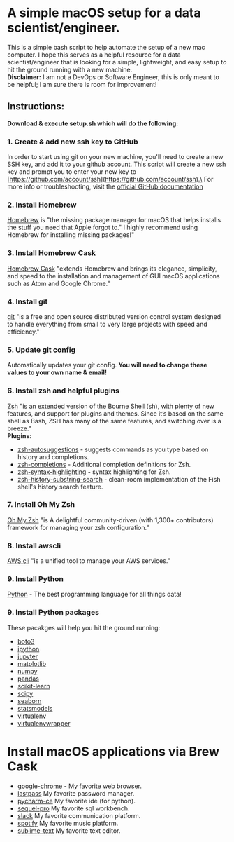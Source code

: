 # A simple macOS setup for a data scientist/engineer.
This is a simple bash script to help automate the setup of a new mac computer.
I hope this serves as a helpful resource for a data scientist/engineer that
is looking for a simple, lightweight, and easy setup to hit the ground running
with a new machine.\
**Disclaimer:** I am not a DevOps or Software Engineer, this is only meant to be helpful; I am sure there is room for improvement!

## Instructions:
**Download & execute setup.sh which will do the following:**

### 1. Create & add new ssh key to GitHub
In order to start using git on your new machine, you'll need to create a new SSH
key, and add it to your github account. This script will create a new ssh key and prompt
you to enter your new key to [https://github.com/account/ssh](https://github.com/account/ssh).\
For more info or troubleshooting, visit the [official GitHub documentation](https://help.github.com/en/articles/connecting-to-github-with-ssh)

### 2. Install Homebrew
[Homebrew](https://brew.sh/) is "the missing package manager for macOS that helps
installs the stuff you need that Apple forgot to." I highly recommend using Homebrew
for installing missing packages!"

### 3. Install Homebrew Cask
[Homebrew Cask](https://github.com/Homebrew/homebrew-cask) "extends Homebrew and brings its elegance, simplicity, and speed to the installation and management of GUI macOS applications such as Atom and Google Chrome."


### 4. Install git
[git](https://git-scm.com/) "is a free and open source distributed version control system designed to handle everything from small to very large projects with speed and efficiency."


### 5. Update git config
Automatically updates your git config. **You will need to change these values to your own name & email!**


### 6. Install zsh and helpful plugins
[Zsh](https://en.wikipedia.org/wiki/Z_shell) "is an extended version of the Bourne Shell (sh), with plenty of new features, and support for plugins and themes. Since it’s based on the same shell as Bash, ZSH has many of the same features, and switching over is a breeze."\
**Plugins**:
* [zsh-autosuggestions](https://github.com/zsh-users/zsh-autosuggestions) - suggests commands as you type based on history and completions.
* [zsh-completions](https://github.com/zsh-users/zsh-completions) - Additional completion definitions for Zsh.
* [zsh-syntax-highlighting](https://github.com/zsh-users/zsh-syntax-highlighting) - syntax highlighting for Zsh.
* [zsh-history-substring-search](https://github.com/zsh-users/zsh-history-substring-search) - clean-room implementation of the Fish shell's history search feature.

### 7. Install Oh My Zsh
[Oh My Zsh](https://github.com/robbyrussell/oh-my-zsh) "is A delightful community-driven (with 1,300+ contributors) framework for managing your zsh configuration."

### 8. Install awscli
[AWS cli](https://aws.amazon.com/cli/) "is a unified tool to manage your AWS services."

### 9. Install Python
[Python](https://www.python.org/) - The best programming language for all things data!


### 9. Install Python packages
These pacakges will help you hit the ground running:
* [boto3](https://boto3.amazonaws.com/v1/documentation/api/latest/index.html)
* [ipython](https://ipython.org/)
* [jupyter](https://jupyter.org/)
* [matplotlib](https://matplotlib.org/)
* [numpy](https://numpy.org/)
* [pandas](https://pandas.pydata.org/)
* [scikit-learn](https://scikit-learn.org)
* [scipy](https://www.scipy.org/)
* [seaborn](https://seaborn.pydata.org/)
* [statsmodels](https://www.statsmodels.org/stable/index.html)
* [virtualenv](https://virtualenv.pypa.io/en/latest/)
* [virtualenvwrapper](https://virtualenvwrapper.readthedocs.io/en/latest/)


# Install macOS applications via Brew Cask
* [google-chrome](https://www.google.com/chrome/) - My favorite web browser.
* [lastpass](https://www.lastpass.com/hp) My favorite password manager.
* [pycharm-ce](https://www.jetbrains.com/pycharm/) My favorite ide (for python).
* [sequel-pro](https://www.sequelpro.com/) My favorite sql workbench.
* [slack](https://slack.com/) My favorite communication platform.
* [spotify](https://www.spotify.com/us/) My favorite music platform.
* [sublime-text](https://www.sublimetext.com/) My favorite text editor.